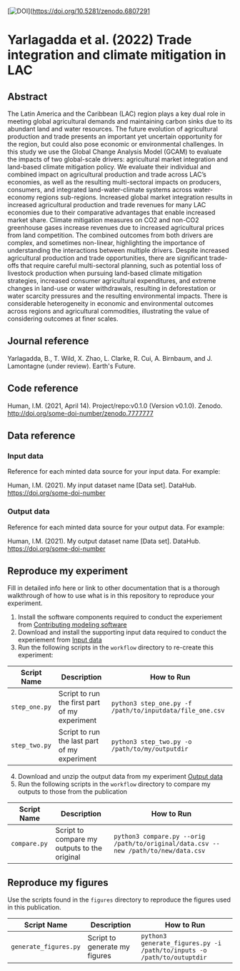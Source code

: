 [![DOI](https://zenodo.org/badge/DOI/10.5281/zenodo.6807291.svg)](https://doi.org/10.5281/zenodo.6807291

# Yarlagadda et al. (2022) Trade integration and climate mitigation in LAC


## Abstract
The Latin America and the Caribbean (LAC) region plays a key dual role in meeting global agricultural demands and maintaining carbon sinks due to its abundant land and water resources. The future evolution of agricultural production and trade presents an important yet uncertain opportunity for the region, but could also pose economic or environmental challenges. In this study we use the Global Change Analysis Model (GCAM) to evaluate the impacts of two global-scale drivers: agricultural market integration and land-based climate mitigation policy. We evaluate their individual and combined impact on agricultural production and trade across LAC’s economies, as well as the resulting multi-sectoral impacts on producers, consumers, and integrated land-water-climate systems across water-economy regions sub-regions. Increased global market integration results in increased agricultural production and trade revenues for many LAC economies due to their comparative advantages that enable increased market share. Climate mitigation measures on CO2 and non-CO2 greenhouse gases increase revenues due to increased agricultural prices from land competition. The combined outcomes from both drivers are complex, and sometimes non-linear, highlighting the importance of understanding the interactions between multiple drivers. Despite increased agricultural production and trade opportunities, there are significant trade-offs that require careful multi-sectoral planning, such as potential loss of livestock production when pursuing land-based climate mitigation strategies, increased consumer agricultural expenditures, and extreme changes in land-use or water withdrawals, resulting in deforestation or water scarcity pressures and the resulting environmental impacts. There is considerable heterogeneity in economic and environmental outcomes across regions and agricultural commodities, illustrating the value of considering outcomes at finer scales.

## Journal reference
Yarlagadda, B., T. Wild, X. Zhao, L. Clarke, R. Cui, A. Birnbaum, and J. Lamontagne (under review). Earth's Future.

## Code reference

Human, I.M. (2021, April 14). Project/repo:v0.1.0 (Version v0.1.0). Zenodo. http://doi.org/some-doi-number/zenodo.7777777

## Data reference

### Input data
Reference for each minted data source for your input data.  For example:

Human, I.M. (2021). My input dataset name [Data set]. DataHub. https://doi.org/some-doi-number

### Output data
Reference for each minted data source for your output data.  For example:

Human, I.M. (2021). My output dataset name [Data set]. DataHub. https://doi.org/some-doi-number


## Reproduce my experiment
Fill in detailed info here or link to other documentation that is a thorough walkthrough of how to use what is in this repository to reproduce your experiment.


1. Install the software components required to conduct the experiement from [Contributing modeling software](#contributing-modeling-software)
2. Download and install the supporting input data required to conduct the experiement from [Input data](#input-data)
3. Run the following scripts in the `workflow` directory to re-create this experiment:

| Script Name | Description | How to Run |
| --- | --- | --- |
| `step_one.py` | Script to run the first part of my experiment | `python3 step_one.py -f /path/to/inputdata/file_one.csv` |
| `step_two.py` | Script to run the last part of my experiment | `python3 step_two.py -o /path/to/my/outputdir` |

4. Download and unzip the output data from my experiment [Output data](#output-data)
5. Run the following scripts in the `workflow` directory to compare my outputs to those from the publication

| Script Name | Description | How to Run |
| --- | --- | --- |
| `compare.py` | Script to compare my outputs to the original | `python3 compare.py --orig /path/to/original/data.csv --new /path/to/new/data.csv` |

## Reproduce my figures
Use the scripts found in the `figures` directory to reproduce the figures used in this publication.

| Script Name | Description | How to Run |
| --- | --- | --- |
| `generate_figures.py` | Script to generate my figures | `python3 generate_figures.py -i /path/to/inputs -o /path/to/outuptdir` |
